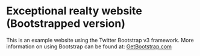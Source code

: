 # Exceptional realty website (Bootstrapped version)

This is an example website using the Twitter Bootstrap v3 framework.
More information on using Bootstrap can be found at:
[GetBootstrap.com](http://GetBootstrap.com)
